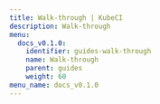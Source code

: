 ```yaml
---
title: Walk-through | KubeCI
description: Walk-through
menu:
  docs_v0.1.0:
    identifier: guides-walk-through
    name: Walk-through
    parent: guides
    weight: 60
menu_name: docs_v0.1.0
---
```

